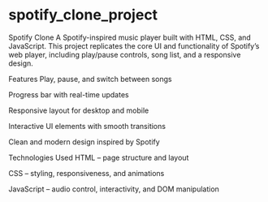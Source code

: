 # spotify_clone_project
Spotify Clone
A Spotify-inspired music player built with HTML, CSS, and JavaScript. This project replicates the core UI and functionality of Spotify’s web player, including play/pause controls, song list, and a responsive design.

Features
Play, pause, and switch between songs

Progress bar with real-time updates

Responsive layout for desktop and mobile

Interactive UI elements with smooth transitions

Clean and modern design inspired by Spotify

Technologies Used
HTML – page structure and layout

CSS – styling, responsiveness, and animations

JavaScript – audio control, interactivity, and DOM manipulation

